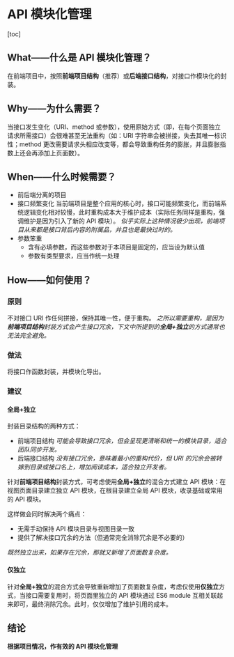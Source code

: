 # API 模块化管理

[toc]

## What——什么是 API 模块化管理？

在前端项目中，按照**前端项目结构**（推荐）或**后端接口结构**，对接口作模块化的封装。

## Why——为什么需要？

当接口发生变化（URI、method 或参数），使用原始方式（即，在每个页面独立请求所需接口）会很难甚至无法重构（如：URI 字符串会被拼接，失去其唯一标识性；method 更改需要请求头相应改变等，都会导致重构任务的膨胀，并且膨胀指数上还会再添加上页面数）。

## When——什么时候需要？

- 前后端分离的项目
- 接口频繁变化
  当前端项目是整个应用的核心时，接口可能频繁变化，而前端系统逻辑变化相对较慢，此时重构成本大于维护成本（实际任务同样是重构，强调维护是因为引入了新的 API 模块）。
  *似乎实际上这种情况极少出现，前端项目从来都是接口背后内容的附属品，并且也是最快过时的。*
- 参数笨重
  - 含有必填参数，而这些参数对于本项目是固定的，应当设为默认值
  - 参数有类型要求，应当作统一处理

## How——如何使用？

### 原则

不对接口 URI 作任何拼接，保持其唯一性，便于重构。
*之所以需要重构，是因为**前端项目结构**封装方式会产生接口冗余，下文中所提到的**全局+独立**的方式通常也无法完全避免。*

### 做法

将接口作函数封装，并模块化导出。

### 建议

#### 全局+独立

封装目录结构的两种方式：

- 前端项目结构
  *可能会导致接口冗余，但会呈现更清晰和统一的模块目录，适合团队同步开发。*
- 后端接口结构
  *没有接口冗余，意味着最小的重构代价，但 URI 的冗余会被转嫁到目录或接口名上，增加阅读成本，适合独立开发者。*

针对**前端项目结构**封装方式，可考虑使用**全局+独立**的混合方式建立 API 模块：在视图页面目录建立独立 API 模块，在根目录建立全局 API 模块，收录基础或常用的 API 模块。

这样做会同时解决两个痛点：

- 无需手动保持 API 模块目录与视图目录一致
- 提供了解决接口冗余的方法（但通常完全消除冗余是不必要的）

*既然独立出来，如果存在冗余，那就又新增了页面数复杂度。*

#### 仅独立

针对**全局+独立**的混合方式会导致重新增加了页面数复杂度，考虑仅使用**仅独立**方式，当接口需要复用时，将页面里独立的 API 模块通过 ES6 module 互相关联起来即可，最终消除冗余。此时，仅仅增加了维护引用的成本。

## 结论

**根据项目情况，作有效的 API 模块化管理**